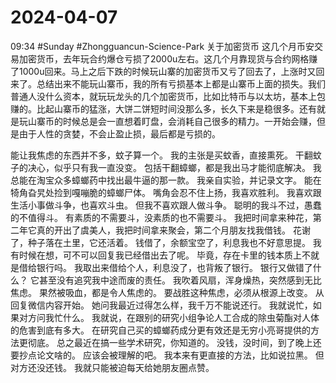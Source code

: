# 2024-04-07
09:34
#Sunday
#Zhongguancun-Science-Park 
关于加密货币
这几个月币安交易加密货币，去年玩合约爆仓亏损了2000u左右。这几个月靠现货与合约网格赚了1000u回来。马上之后下跌的时候玩山寨的加密货币又亏了回去了，上涨时又回来了。总结出来不能玩山寨币，我的所有亏损基本上都是山寨币上面的损失。我们普通人没什么资本，就玩玩龙头的几个加密货币，比如比特币与以太坊，基本上包赚的。比起山寨币的猛涨，大饼二饼短时间没那么多，长久下来是稳很多。还有就是玩山寨币的时候总是会一直想着盯盘，会消耗自己很多的精力。一开始会赚，但是由于人性的贪婪，不会止盈止损，最后都是亏损的。



能让我焦虑的东西并不多，蚊子算一个。
我的主张是买蚊香，直接熏死。
干翻蚊子的决心，似乎只有我一直没变。
包括干翻蟑螂，都是我出马才能彻底解决。
我总能在淘宝众多蟑螂药中找出最牛逼的那一款。
我亲自实验，并记录文字。
能在犄角旮旯处捡到嘎嘣脆的蟑螂尸体。
嘴角会忍不住上扬，我喜欢胜利。
我喜欢跟生活小事做斗争，也喜欢斗虫。
但我不喜欢跟人做斗争。
聪明的我斗不过，愚蠢的不值得斗。
有素质的不需要斗，没素质的也不需要斗。
我把时间拿来种花，第二年它真的开出了虞美人，我把时间拿来聚会，第二个月朋友找我借钱。
花谢了，种子落在土里，它还活着。
钱借了，余额宝空了，利息我也不好意思提。
我有时候在想，可不可以回复我已经借出去了呢。
毕竟，存在卡里的钱本质上不就是借给银行吗。
我取出来借给个人，利息没了，也背叛了银行。
银行又做错了什么？
它甚至没有追究我中途而废的责任。
我吹着风扇，浑身燥热，突然感到无比焦虑。
果然被吸血，都是令人焦虑的。
要战胜这种焦虑，必须从根源上改变。
从回复微信内容开始。
她问我最近过得怎么样，我千万不能说还行。
我就说忙，如果对方问我忙什么。
我就说，在跟别的研究小组争论人工合成的除虫菊酯对人体的危害到底有多大。
在研究自己买的蟑螂药成分更有效还是无穷小亮哥提供的方法更彻底。
总之最近在搞一些学术研究，你知道的。
没钱，没时间，到了晚上还要抄点论文啥的。
应该会被理解的吧。
我本来有更直接的方法，比如说拉黑。
但对方还没还钱。
我就只能被迫每天给她朋友圈点赞。

